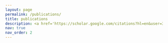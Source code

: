 ```yaml
---
layout: page
permalink: /publications/
title: publications
description: <a href='https://scholar.google.com/citations?hl=en&user=33ZWJmEAAAAJ'>Larry Heck's Google Scholar Page</a>
nav: true
nav_order: 2
---
```


<!-- _pages/publications.md -->

<!-- Bibsearch Feature -->

<!-- {% include bib_search.liquid %} -->

<!-- <div class="publications"> -->

<!-- {% bibliography %} -->

<!-- </div> -->
